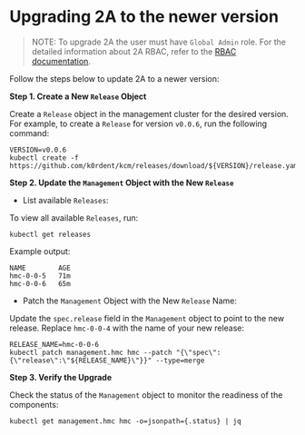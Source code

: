 # Upgrading 2A to the newer version

> NOTE: To upgrade 2A the user must have `Global Admin` role.
> For the detailed information about 2A RBAC, refer to the [RBAC documentation](../rbac/roles.md).

Follow the steps below to update 2A to a newer version:

**Step 1. Create a New `Release` Object**

Create a `Release` object in the management cluster for the desired version. For example, to create
a `Release` for version `v0.0.6`, run the following command:

```shell
VERSION=v0.0.6
kubectl create -f https://github.com/k0rdent/kcm/releases/download/${VERSION}/release.yaml
```

**Step 2. Update the `Management` Object with the New `Release`**

- List available `Releases`:

To view all available `Releases`, run:

```shell
kubectl get releases
```

Example output:

```shell
NAME        AGE
hmc-0-0-5   71m
hmc-0-0-6   65m
```

- Patch the `Management` Object with the New `Release` Name:

Update the `spec.release` field in the `Management` object to point to the new release. Replace `hmc-0-0-4` with
the name of your new release:

```shell
RELEASE_NAME=hmc-0-0-6
kubectl patch management.hmc hmc --patch "{\"spec\":{\"release\":\"${RELEASE_NAME}\"}}" --type=merge
```

**Step 3. Verify the Upgrade**

Check the status of the `Management` object to monitor the readiness of the components:

```shell
kubectl get management.hmc hmc -o=jsonpath={.status} | jq
```
